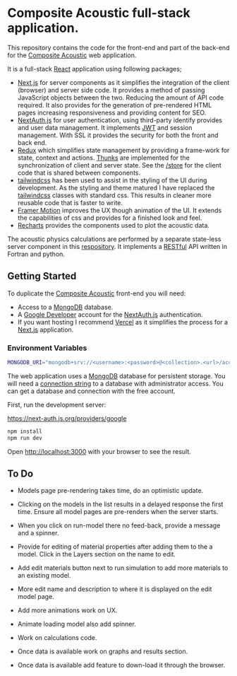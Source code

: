 # Composite Acoustic full-stack application.

This repository contains the code for the front-end and part of the back-end for the [Composite Acoustic](https://sound-wave.dev) web application.

It is a full-stack [React](https://react.dev) application using following packages;

- [Next.js](https://nextjs.org) for server components as it simplifies the integration of the client (browser) and server side code. It provides a method of passing JavaScript objects between the two. Reducing the amount of API code required. It also provides for the generation of pre-rendered HTML pages increasing responsiveness and providing content for SEO.
- [NextAuth.js](https://next-auth.js.org) for user authentication, using third-party identify provides and user data management. It implements [JWT](https://en.wikipedia.org/wiki/JSON_Web_Token) and session management. With SSL it provides the security for both the front and back end.
- [Redux](https://redux.js.org) which simplifies state management by providing a frame-work for state, context and actions. [Thunks](https://redux.js.org/usage/writing-logic-thunks) are implemented for the synchronization of client and server state. See the [/store](https://github.com/apcave/acoustic/tree/main/store) for the client code that is shared between components.
- [tailwindcss](https://tailwindcss.com) has been used to assist in the styling of the UI during development. As the styling and theme matured I have replaced the [tailwindcss](https://tailwindcss.com) classes with standard css. This results in cleaner more reusable code that is faster to write.
- [Framer Motion](https://framermotion.framer.website) improves the UX though animation of the UI. It extends the capabilities of css and provides for a finished look and feel.
- [Recharts](https://recharts.org/en-US/) provides the components used to plot the acoustic data.

The acoustic physics calculations are performed by a separate state-less server component in this [respository](https://github.com/apcave/acoustic-calcs). It implements a [RESTful](https://aws.amazon.com/what-is/restful-api/) API written in Fortran and python.

## Getting Started

To duplicate the [Composite Acoustic](https://sound-wave.dev) front-end you will need:

- Access to a [MongoDB](https://mongodb.com) database.
- A [Google Developer](https://developers.google.com) account for the [NextAuth.js](https://next-auth.js.org) authentication.
- If you want hosting I recommend [Vercel](http://vercel.com) as it simplifies the process for a [Next.js](https://nextjs.org) application.

### Environment Variables

```bash
MONGODB_URI="mongodb+srv://<username>:<password>@<collection>.<url>/acoustic?retryWrites=true&w=majority"
```

The web application uses a [MongoDB](https://mongodb.com) database for persistent storage. You will need a [connection string](https://www.mongodb.com/resources/products/fundamentals/mongodb-connection-string) to a database with administrator access. You can get a database and connection with the free account.

First, run the development server:

https://next-auth.js.org/providers/google

```bash
npm install
npm run dev
```

Open [http://localhost:3000](http://localhost:3000) with your browser to see the result.

## To Do

- Models page pre-rendering takes time, do an optimistic update.
- Clicking on the models in the list results in a delayed response the first time. Ensure all model pages are pre-renders when the server starts.
- When you click on run-model there no feed-back, provide a message and a spinner.
- Provide for editing of material properties after adding them to the a model. Click in the Layers section on the name to edit.
- Add edit materials button next to run simulation to add more materials to an existing model.
- More edit name and description to where it is displayed on the edit model page.

- Add more animations work on UX.
- Animate loading model also add spinner.
- Work on calculations code.
- Once data is available work on graphs and results section.
- Once data is available add feature to down-load it through the browser.
